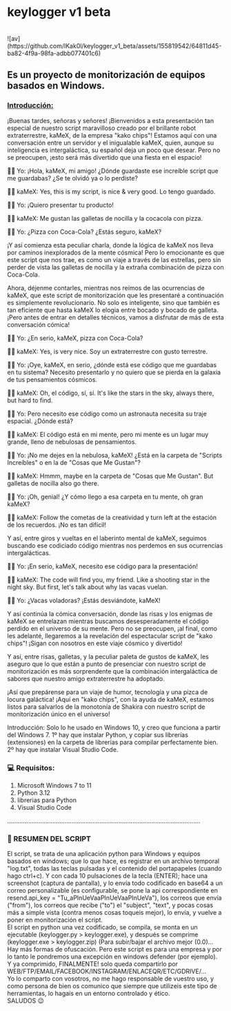 <h1>keylogger v1 beta</h1> 
<br>
![av](https://github.com/lKak0l/keylogger_v1_beta/assets/155819542/64811d45-ba82-4f9a-98fa-adbb077401c6)
<br>
<h2>Es un proyecto de monitorización de equipos basados en Windows.</h2>

<h3><u>Introducción:</u></h3> 

 ¡Buenas tardes, señoras y señores! ¡Bienvenidos a esta presentación tan especial de nuestro script maravilloso creado por el brillante robot extraterrestre, kaMeX, de la empresa "kako chips"! Estamos aquí con una conversación entre un servidor y el inigualable kaMeX, quien, aunque su inteligencia es intergaláctica, su español deja un poco que desear. Pero no se preocupen, ¡esto será más divertido que una fiesta en el espacio!

🕵️‍♂️ Yo: ¡Hola, kaMeX, mi amigo! ¿Dónde guardaste ese increíble script que me guardabas? ¿Se te olvidó ya o lo perdiste?

🐱‍🚀 kaMeX: Yes, this is my script, is nice & very good. Lo tengo guardado.

🕵️‍♂️ Yo: ¡Quiero presentar tu producto!

🐱‍🚀 kaMeX: Me gustan las galletas de nocilla y la cocacola con pizza.

🕵️‍♂️ Yo: ¿Pizza con Coca-Cola? ¿Estás seguro, kaMeX?

¡Y así comienza esta peculiar charla, donde la lógica de kaMeX nos lleva por caminos inexplorados de la mente cósmica! Pero lo emocionante es que este script que nos trae, es como un viaje a través de las estrellas, pero sin perder de vista las galletas de nocilla y la extraña combinación de pizza con Coca-Cola.

Ahora, déjenme contarles, mientras nos reímos de las ocurrencias de kaMeX, que este script de monitorización que les presentaré a continuación es simplemente revolucionario. No solo es inteligente, sino que también es tan eficiente que hasta kaMeX lo elogia entre bocado y bocado de galleta. ¡Pero antes de entrar en detalles técnicos, vamos a disfrutar de más de esta conversación cómica!

🕵️‍♂️ Yo: ¿En serio, kaMeX, pizza con Coca-Cola?

🐱‍🚀 kaMeX: Yes, is very nice. Soy un extraterrestre con gusto terrestre.

🕵️‍♂️ Yo: ¡Oye, kaMeX, en serio, ¿dónde está ese código que me guardabas en tu sistema? Necesito presentarlo y no quiero que se pierda en la galaxia de tus pensamientos cósmicos.

🐱‍🚀 kaMeX: Oh, el código, sí, sí. It's like the stars in the sky, always there, but hard to find.

🕵️‍♂️ Yo: Pero necesito ese código como un astronauta necesita su traje espacial. ¿Dónde está?

🐱‍🚀 kaMeX: El código está en mi mente, pero mi mente es un lugar muy grande, lleno de nebulosas de pensamientos.

🕵️‍♂️ Yo: ¡No me dejes en la nebulosa, kaMeX! ¿Está en la carpeta de "Scripts Increíbles" o en la de "Cosas que Me Gustan"?

🐱‍🚀 kaMeX: Hmmm, maybe en la carpeta de "Cosas que Me Gustan". But galletas de nocilla also go there.

🕵️‍♂️ Yo: ¡Oh, genial! ¿Y cómo llego a esa carpeta en tu mente, oh gran kaMeX?

🐱‍🚀 kaMeX: Follow the cometas de la creatividad y turn left at the estación de los recuerdos. ¡No es tan difícil!

Y así, entre giros y vueltas en el laberinto mental de kaMeX, seguimos buscando ese codiciado código mientras nos perdemos en sus ocurrencias intergalácticas.

🕵️‍♂️ Yo: ¡En serio, kaMeX, necesito ese código para la presentación!

🐱‍🚀 kaMeX: The code will find you, my friend. Like a shooting star in the night sky. But first, let's talk about why las vacas vuelan.

🕵️‍♂️ Yo: ¿Vacas voladoras? ¡Estás desviándote, kaMeX!

Y así continúa la cómica conversación, donde las risas y los enigmas de kaMeX se entrelazan mientras buscamos desesperadamente el código perdido en el universo de su mente. Pero no se preocupen, ¡al final, como les adelanté, llegaremos a la revelación del espectacular script de "kako chips"! ¡Sigan con nosotros en este viaje cósmico y divertido!

Y así, entre risas, galletas, y la peculiar paleta de gustos de kaMeX, les aseguro que lo que están a punto de presenciar con nuestro script de monitorización es más sorprendente que la combinación intergaláctica de sabores que nuestro amigo extraterrestre ha adoptado.

¡Así que prepárense para un viaje de humor, tecnología y una pizca de locura galáctica! ¡Aquí en "kako chips", con la ayuda de kaMeX, estamos listos para salvarlos de la monotonía de Shakira con nuestro script de monitorización único en el universo!
 
Introducción: Solo lo he usado en Windows 10, y creo que funciona a partir del Windows 7. 1º hay que instalar Python, y copiar sus librerías (extensiones) en la carpeta de librerías para compilar perfectamente bien. 2º hay que instalar Visual Studio Code.

 <p><h3>💻 Requisitos:</h3></p><ol><li> Microsoft Windows 7 to 11</li> <li> Python 3.12</li> <li> librerias para Python</li><li> Visual Studio Code</li> </ol>    

...............................................................................................................
          
<h3>🔎 RESUMEN DEL SCRIPT </h3>

El script, se trata de una aplicación python para Windows y equipos basados en windows; que lo que hace, es registrar en un archivo temporal "log.txt", todas las teclas pulsadas y el contenido del portapapeles (cuando hago ctrl+c).  Y con cada 10 pulsaciones de la tecla (ENTER); hace una screenshot (captura de pantalla), y lo envía todo codificado en base64 a un correo personalizable (es configurable, se pone la api correspondiente en resend.api_key = "Tu_aPInUeVaaPInUeVaaPInUeVa"), los correos que envía ("from"), los correos que recibe ("to") el "subject", "text", y pocas cosas más a simple vista (contra menos cosas toqueis mejor), lo envía, y vuelve a poner en monitorización el script.
<br>
El script en python una vez codificado, se compila, se monta en un ejecutable (keylogger.py > keylogger.exe), y después se comprime (keylogger.exe > keylogger.zip) (Para subir/bajar el archivo mejor (0.0)... <br>
Hay más formas de ofuscación. Pero este script es para una empresa y por lo tanto le pondremos una excepción en windows defender (por ejemplo).
<br>
Y ya comprimido, FINALMENTE! solo queda compartirlo por WEB/FTP/EMAIL/FACEBOOK/INSTAGRAM/ENLACEQR/ETC/GDRIVE/...
<br>
Yo lo comparto con vosotros, no me hago responsable de vuestro uso, y como persona de bien os comunico que siempre que utilizeis este tipo de herramientas, lo hagais en un entorno controlado y ético.<br>
SALUDOS 😉
